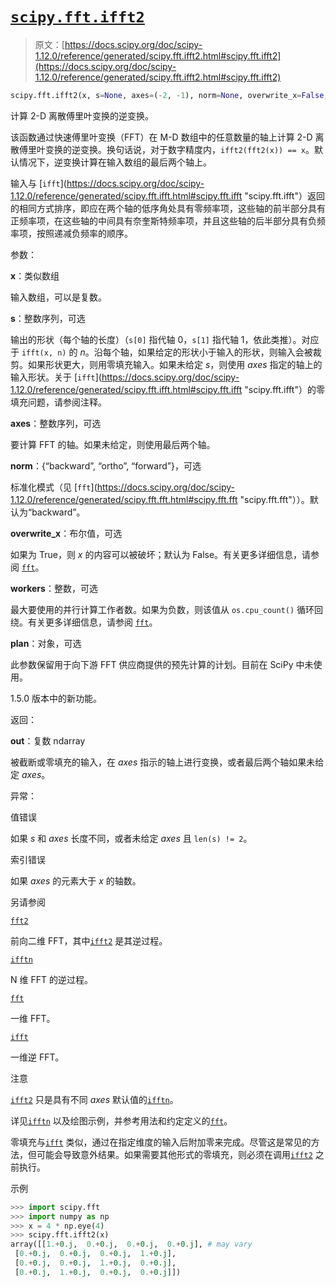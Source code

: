 # [`scipy.fft.ifft2`](https://docs.scipy.org/doc/scipy-1.12.0/reference/generated/scipy.fft.ifft2.html#scipy.fft.ifft2 "scipy.fft.ifft2")

> 原文：[https://docs.scipy.org/doc/scipy-1.12.0/reference/generated/scipy.fft.ifft2.html#scipy.fft.ifft2](https://docs.scipy.org/doc/scipy-1.12.0/reference/generated/scipy.fft.ifft2.html#scipy.fft.ifft2)

```py
scipy.fft.ifft2(x, s=None, axes=(-2, -1), norm=None, overwrite_x=False, workers=None, *, plan=None)
```

计算 2-D 离散傅里叶变换的逆变换。

该函数通过快速傅里叶变换（FFT）在 M-D 数组中的任意数量的轴上计算 2-D 离散傅里叶变换的逆变换。换句话说，对于数字精度内，`ifft2(fft2(x)) == x`。默认情况下，逆变换计算在输入数组的最后两个轴上。

输入与 [`ifft`](https://docs.scipy.org/doc/scipy-1.12.0/reference/generated/scipy.fft.ifft.html#scipy.fft.ifft "scipy.fft.ifft"）返回的相同方式排序，即应在两个轴的低序角处具有零频率项，这些轴的前半部分具有正频率项，在这些轴的中间具有奈奎斯特频率项，并且这些轴的后半部分具有负频率项，按照递减负频率的顺序。

参数：

**x**：类似数组

输入数组，可以是复数。

**s**：整数序列，可选

输出的形状（每个轴的长度）（`s[0]` 指代轴 0，`s[1]` 指代轴 1，依此类推）。对应于 `ifft(x, n)` 的 *n*。沿每个轴，如果给定的形状小于输入的形状，则输入会被裁剪。如果形状更大，则用零填充输入。如果未给定 *s*，则使用 *axes* 指定的轴上的输入形状。关于 [`ifft`](https://docs.scipy.org/doc/scipy-1.12.0/reference/generated/scipy.fft.ifft.html#scipy.fft.ifft "scipy.fft.ifft"）的零填充问题，请参阅注释。

**axes**：整数序列，可选

要计算 FFT 的轴。如果未给定，则使用最后两个轴。

**norm**：{“backward”, “ortho”, “forward”}，可选

标准化模式（见 [`fft`](https://docs.scipy.org/doc/scipy-1.12.0/reference/generated/scipy.fft.fft.html#scipy.fft.fft "scipy.fft.fft"））。默认为“backward”。

**overwrite_x**：布尔值，可选

如果为 True，则 *x* 的内容可以被破坏；默认为 False。有关更多详细信息，请参阅 [`fft`](https://docs.scipy.org/doc/scipy-1.12.0/reference/generated/scipy.fft.fft.html#scipy.fft.fft "scipy.fft.fft")。

**workers**：整数，可选

最大要使用的并行计算工作者数。如果为负数，则该值从 `os.cpu_count()` 循环回绕。有关更多详细信息，请参阅 [`fft`](https://docs.scipy.org/doc/scipy-1.12.0/reference/generated/scipy.fft.fft.html#scipy.fft.fft "scipy.fft.fft")。

**plan**：对象，可选

此参数保留用于向下游 FFT 供应商提供的预先计算的计划。目前在 SciPy 中未使用。

1.5.0 版本中的新功能。

返回：

**out**：复数 ndarray

被截断或零填充的输入，在 *axes* 指示的轴上进行变换，或者最后两个轴如果未给定 *axes*。

异常：

值错误

如果 *s* 和 *axes* 长度不同，或者未给定 *axes* 且 `len(s) != 2`。

索引错误

如果 *axes* 的元素大于 *x* 的轴数。

另请参阅

[`fft2`](https://docs.scipy.org/doc/scipy-1.12.0/reference/generated/scipy.fft.fft2.html#scipy.fft.fft2 "scipy.fft.fft2")

前向二维 FFT，其中[`ifft2`](#scipy.fft.ifft2 "scipy.fft.ifft2") 是其逆过程。

[`ifftn`](scipy.fft.ifftn.html#scipy.fft.ifftn "scipy.fft.ifftn")

N 维 FFT 的逆过程。

[`fft`](scipy.fft.fft.html#scipy.fft.fft "scipy.fft.fft")

一维 FFT。

[`ifft`](scipy.fft.ifft.html#scipy.fft.ifft "scipy.fft.ifft")

一维逆 FFT。

注意

[`ifft2`](#scipy.fft.ifft2 "scipy.fft.ifft2") 只是具有不同 *axes* 默认值的[`ifftn`](scipy.fft.ifftn.html#scipy.fft.ifftn "scipy.fft.ifftn")。

详见[`ifftn`](scipy.fft.ifftn.html#scipy.fft.ifftn "scipy.fft.ifftn") 以及绘图示例，并参考用法和约定定义的[`fft`](scipy.fft.fft.html#scipy.fft.fft "scipy.fft.fft")。

零填充与[`ifft`](scipy.fft.ifft.html#scipy.fft.ifft "scipy.fft.ifft") 类似，通过在指定维度的输入后附加零来完成。尽管这是常见的方法，但可能会导致意外结果。如果需要其他形式的零填充，则必须在调用[`ifft2`](#scipy.fft.ifft2 "scipy.fft.ifft2") 之前执行。

示例

```py
>>> import scipy.fft
>>> import numpy as np
>>> x = 4 * np.eye(4)
>>> scipy.fft.ifft2(x)
array([[1.+0.j,  0.+0.j,  0.+0.j,  0.+0.j], # may vary
 [0.+0.j,  0.+0.j,  0.+0.j,  1.+0.j],
 [0.+0.j,  0.+0.j,  1.+0.j,  0.+0.j],
 [0.+0.j,  1.+0.j,  0.+0.j,  0.+0.j]]) 
```
